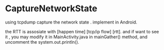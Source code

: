 CaptureNetworkState
===================

using tcpdump capture the network state . implement in Android.

the RTT is assosiate with [happen time] [tcp/ip flow] [rtt].
and if want to see it , you may modify it in MainActivity.java in mainGather() method,
and uncomment the system.out.println().
